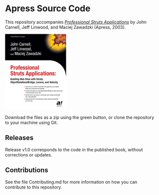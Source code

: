 # Apress Source Code

This repository accompanies [*Professional Struts Applications*](http://www.apress.com/9781590592557) by John Carnell, Jeff Linwood, and Maciej Zawadzki (Apress, 2003).

[comment]: #cover
![Cover image](9781590592557.jpg)

Download the files as a zip using the green button, or clone the repository to your machine using Git.

## Releases

Release v1.0 corresponds to the code in the published book, without corrections or updates.

## Contributions

See the file Contributing.md for more information on how you can contribute to this repository.
